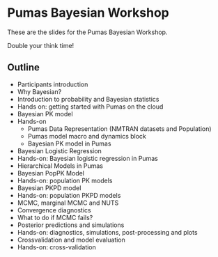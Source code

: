 # Pumas Bayesian Workshop

These are the slides for the Pumas Bayesian Workshop.

Double your think time!

## Outline

- Participants introduction
- Why Bayesian?
- Introduction to probability and Bayesian statistics
- Hands on: getting started with Pumas on the cloud
- Bayesian PK model
- Hands-on
  - Pumas Data Representation (NMTRAN datasets and Population)
  - Pumas model macro and dynamics block
  - Bayesian PK model in Pumas
- Bayesian Logistic Regression
- Hands-on: Bayesian logistic regression in Pumas
- Hierarchical Models in Pumas
- Bayesian PopPK Model
- Hands-on: population PK models
- Bayesian PKPD model
- Hands-on: population PKPD models
- MCMC, marginal MCMC and NUTS
- Convergence diagnostics
- What to do if MCMC fails?
- Posterior predictions and simulations
- Hands-on: diagnostics, simulations, post-processing and plots
- Crossvalidation and model evaluation
- Hands-on: cross-validation
